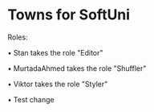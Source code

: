 # Towns for SoftUni

Roles:

•	Stan takes the role "Editor"

•	MurtadaAhmed takes the role "Shuffler"

•	Viktor takes the role "Styler"

• Test change
